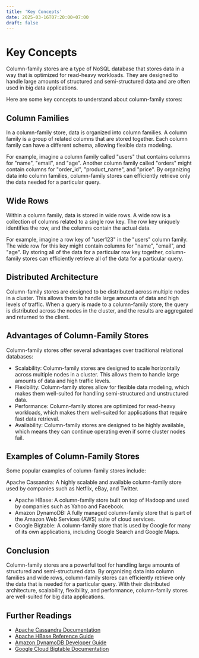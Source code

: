```yaml
---
title: 'Key Concepts'
date: 2025-03-16T07:20:00+07:00
draft: false
---
```


# Key Concepts

Column-family stores are a type of NoSQL database that stores data in a way that is optimized for read-heavy workloads. They are designed to handle large amounts of structured and semi-structured data and are often used in big data applications.

Here are some key concepts to understand about column-family stores:

## **Column Families**

In a column-family store, data is organized into column families. A column family is a group of related columns that are stored together. Each column family can have a different schema, allowing flexible data modeling.

For example, imagine a column family called "users" that contains columns for "name", "email", and "age". Another column family called "orders" might contain columns for "order_id", "product_name", and "price". By organizing data into column families, column-family stores can efficiently retrieve only the data needed for a particular query.

## **Wide Rows**

Within a column family, data is stored in wide rows. A wide row is a collection of columns related to a single row key. The row key uniquely identifies the row, and the columns contain the actual data.

For example, imagine a row key of "user123" in the "users" column family. The wide row for this key might contain columns for "name", "email", and "age". By storing all of the data for a particular row key together, column-family stores can efficiently retrieve all of the data for a particular query.

## **Distributed Architecture**

Column-family stores are designed to be distributed across multiple nodes in a cluster. This allows them to handle large amounts of data and high levels of traffic. When a query is made to a column-family store, the query is distributed across the nodes in the cluster, and the results are aggregated and returned to the client.

## **Advantages of Column-Family Stores**

Column-family stores offer several advantages over traditional relational databases:

- Scalability: Column-family stores are designed to scale horizontally across multiple nodes in a cluster. This allows them to handle large amounts of data and high traffic levels.
- Flexibility: Column-family stores allow for flexible data modeling, which makes them well-suited for handling semi-structured and unstructured data.
- Performance: Column-family stores are optimized for read-heavy workloads, which makes them well-suited for applications that require fast data retrieval.
- Availability: Column-family stores are designed to be highly available, which means they can continue operating even if some cluster nodes fail.

## **Examples of Column-Family Stores**

Some popular examples of column-family stores include:

Apache Cassandra: A highly scalable and available column-family store used by companies such as Netflix, eBay, and Twitter.

- Apache HBase: A column-family store built on top of Hadoop and used by companies such as Yahoo and Facebook.
- Amazon DynamoDB: A fully managed column-family store that is part of the Amazon Web Services (AWS) suite of cloud services.
- Google Bigtable: A column-family store that is used by Google for many of its own applications, including Google Search and Google Maps.

## **Conclusion**

Column-family stores are a powerful tool for handling large amounts of structured and semi-structured data. By organizing data into column families and wide rows, column-family stores can efficiently retrieve only the data that is needed for a particular query. With their distributed architecture, scalability, flexibility, and performance, column-family stores are well-suited for big data applications.

## **Further Readings**

- [Apache Cassandra Documentation](https://cassandra.apache.org/doc/latest/)
- [Apache HBase Reference Guide](https://hbase.apache.org/book.html)
- [Amazon DynamoDB Developer Guide](https://docs.aws.amazon.com/amazondynamodb/latest/developerguide/Introduction.html)
- [Google Cloud Bigtable Documentation](https://cloud.google.com/bigtable/docs/)

